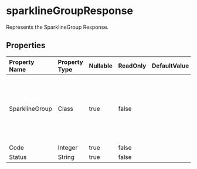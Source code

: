 # **sparklineGroupResponse**

Represents the SparklineGroup Response. 

## **Properties**

| Property Name | Property Type | Nullable |  ReadOnly | DefaultValue | Description | 
| :- | :- | :- |:- |  :- | :- |
|SparklineGroup|Class|true|false |  |A property that allows access to a Sparkline group containing multiple Sparkline objects.|
|Code|Integer|true|false |  ||
|Status|String|true|false |  ||

